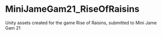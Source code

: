 # MiniJameGam21_RiseOfRaisins
Unity assets created for the game Rise of Raisins, submitted to Mini Jame Gam 21
